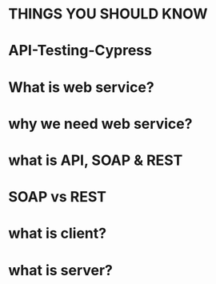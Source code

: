 # THINGS YOU SHOULD KNOW
# API-Testing-Cypress
# What is web service?
# why we need web service?
# what is API, SOAP & REST
# SOAP vs REST
# what is client?
# what is server?
